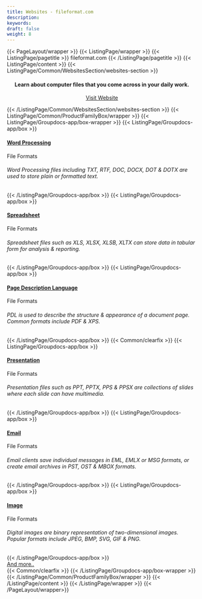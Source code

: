 ```yaml
---
title: Websites - fileformat.com
description: 
keywords: 
draft: false
weight: 8
---
```


{{< PageLayout/wrapper >}}
{{< ListingPage/wrapper >}}
{{< ListingPage/pagetitle >}} fileformat.com {{< /ListingPage/pagetitle >}}
{{< ListingPage/content >}} 
{{< ListingPage/Common/WebsitesSection/websites-section >}} 
<h4 style="text-align: center ! important;">Learn about computer files that you come across in your daily work.</h4>
<p style="text-align: center ! important;"><a href="https://www.fileformat.com" rel="alternate">Visit Website</a></p>
{{< /ListingPage/Common/WebsitesSection/websites-section >}} 
{{< ListingPage/Common/ProductFamilyBox/wrapper >}}
    {{< ListingPage/Groupdocs-app/box-wrapper >}}
        {{< ListingPage/Groupdocs-app/box >}}
        <h4><a href="https://wiki.fileformat.com/word-processing/">Word Processing </a></h4>
        <span class="asposefor">File Formats</span>
        <h6>Word Processing files including TXT, RTF, DOC, DOCX, DOT &amp; DOTX are used to store plain or formatted text.</h6>
        {{< /ListingPage/Groupdocs-app/box >}}
        {{< ListingPage/Groupdocs-app/box >}}
        <h4><a href="https://wiki.fileformat.com/spreadsheet/">Spreadsheet</a></h4>
        <span class="asposefor">File Formats</span>
        <h6>Spreadsheet files such as XLS, XLSX, XLSB, XLTX can store data in tabular form for analysis &amp; reporting.</h6>
        {{< /ListingPage/Groupdocs-app/box >}}
         {{< ListingPage/Groupdocs-app/box >}}
        <h4><a href="https://wiki.fileformat.com/page-description-language/">Page Description Language</a></h4>
        <span class="asposefor">File Formats</span>
        <h6>PDL is used to describe the structure &amp; appearance of a document page. Common formats include PDF &amp; XPS.</h6>
        {{< /ListingPage/Groupdocs-app/box >}}
       {{< Common/clearfix >}} 
        {{< ListingPage/Groupdocs-app/box >}}
        <h4><a href="https://wiki.fileformat.com/presentation/">Presentation</a></h4>
        <span class="asposefor">File Formats</span>
        <h6>Presentation files such as PPT, PPTX, PPS &amp; PPSX are collections of slides where each slide can have multimedia.</h6>
        {{< /ListingPage/Groupdocs-app/box >}}
        {{< ListingPage/Groupdocs-app/box >}}
        <h4><a href="https://wiki.fileformat.com/email/">Email</a></h4>
        <span class="asposefor">File Formats</span>
        <h6>Email clients save individual messages in EML, EMLX or MSG formats, or create email archives in PST, OST &amp; MBOX formats.
        </h6>
        {{< /ListingPage/Groupdocs-app/box >}}
        {{< ListingPage/Groupdocs-app/box >}}
        <h4><a href="https://wiki.fileformat.com/image/">Image</a></h4>
        <span class="asposefor">File Formats</span>
        <h6>Digital images are binary representation of two-dimensional images. Popular formats include JPEG, BMP, SVG, GIF &amp; PNG.</h6>
        {{< /ListingPage/Groupdocs-app/box >}}
        <div class="clearfix tc centerbutton"><a class="btn-primary btn-lg whitebg" href="https://wiki.fileformat.com/home">And more..</a></div>
        {{< Common/clearfix >}} 
    {{< /ListingPage/Groupdocs-app/box-wrapper >}}  
{{< /ListingPage/Common/ProductFamilyBox/wrapper >}}
 {{< /ListingPage/content >}} 
{{< /ListingPage/wrapper >}}
{{< /PageLayout/wrapper>}}
